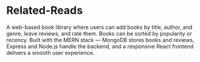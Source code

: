 # Related-Reads

A web-based book library where users can add books by title, author, and genre, leave reviews, and rate them. Books can be sorted by popularity or recency. Built with the MERN stack — MongoDB stores books and reviews, Express and Node.js handle the backend, and a responsive React frontend delivers a smooth user experience.
